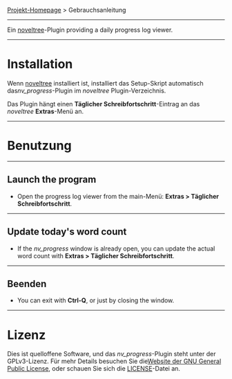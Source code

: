 [Projekt-Homepage](https://github.com/peter88213/nv_progress) > Gebrauchsanleitung

--- 

Ein [noveltree](https://github.com/peter88213/noveltree/)-Plugin providing a daily progress log viewer. 

---

# Installation

Wenn [noveltree](https://github.com/peter88213/noveltree/) installiert ist, installiert das Setup-Skript automatisch das*nv_progress*-Plugin im *noveltree* Plugin-Verzeichnis.

Das Plugin hängt einen **Täglicher Schreibfortschritt**-Eintrag an das *noveltree* **Extras**-Menü an. 

---

# Benutzung

---

## Launch the program

- Open the progress log viewer from the main-Menü: **Extras > Täglicher Schreibfortschritt**.

---

## Update today's word count


- If the *nv_progress* window is already open, you can update the actual word count with **Extras > Täglicher Schreibfortschritt**.

---

## Beenden

- You can exit with **Ctrl-Q**, or just by closing the window.

---

# Lizenz

Dies ist quelloffene Software, und das *nv_progress*-Plugin steht unter der GPLv3-Lizenz. Für mehr Details besuchen Sie die[Website der GNU General Public License](https://www.gnu.org/licenses/gpl-3.0.de.html), oder schauen Sie sich die [LICENSE](https://github.com/peter88213/nv_progress/blob/main/LICENSE)-Datei an.
